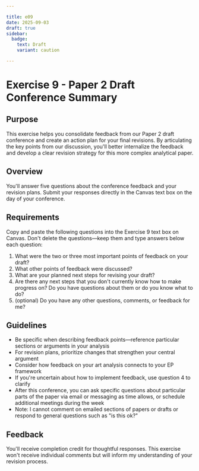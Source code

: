```yaml
---

title: e09
date: 2025-09-03
draft: true
sidebar:
  badge:
    text: Draft
    variant: caution

---
```

# Exercise 9 - Paper 2 Draft Conference Summary

## Purpose

This exercise helps you consolidate feedback from our Paper 2 draft conference and create an action plan for your final revisions. By articulating the key points from our discussion, you'll better internalize the feedback and develop a clear revision strategy for this more complex analytical paper.

## Overview

You'll answer five questions about the conference feedback and your revision plans. Submit your responses directly in the Canvas text box on the day of your conference.

## Requirements

Copy and paste the following questions into the Exercise 9 text box on Canvas. Don't delete the questions—keep them and type answers below each question:

1. What were the two or three most important points of feedback on your draft?
2. What other points of feedback were discussed?
3. What are your planned next steps for revising your draft?
4. Are there any next steps that you don't currently know how to make progress on? Do you have questions about them or do you know what to do?
5. (optional) Do you have any other questions, comments, or feedback for me?

## Guidelines

- Be specific when describing feedback points—reference particular sections or arguments in your analysis
- For revision plans, prioritize changes that strengthen your central argument
- Consider how feedback on your art analysis connects to your EP framework
- If you're uncertain about how to implement feedback, use question 4 to clarify
- After this conference, you can ask specific questions about particular parts of the paper via email or messaging as time allows, or schedule additional meetings during the week
- Note: I cannot comment on emailed sections of papers or drafts or respond to general questions such as "is this ok?"

## Feedback

You'll receive completion credit for thoughtful responses. This exercise won't receive individual comments but will inform my understanding of your revision process.
